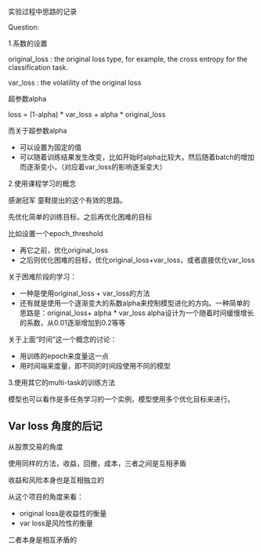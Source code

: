 实验过程中思路的记录

Question:

1.系数的设置

original_loss :  the original loss type, for example, the cross entropy for the classification task.

var_loss : the volatility of the original loss

超参数alpha

loss = (1-alpha) * var_loss + alpha * original_loss

而关于超参数alpha
- 可以设置为固定的值
- 可以随着训练结果发生改变，比如开始时alpha比较大，然后随着batch的增加而逐渐变小，（对应着var_loss的影响逐渐变大）


2.使用课程学习的概念

感谢冠军 童鞋提出的这个有效的思路。

先优化简单的训练目标，之后再优化困难的目标

比如设置一个epoch_threshold
- 再它之前，优化original_loss
- 之后则优化困难的目标，优化original_loss+var_loss，或者直接优化var_loss

关于困难阶段的学习：
- 一种是使用original_loss + var_loss的方法
- 还有就是使用一个逐渐变大的系数alpha来控制模型进化的方向。一种简单的思路是：original_loss+ alpha * var_loss
alpha设计为一个随着时间缓慢增长的系数，从0.01逐渐增加到0.2等等

关于上面“时间”这一个概念的讨论：
- 用训练的epoch来度量这一点
- 用时间端来度量，即不同的时间段使用不同的模型

3.使用其它的multi-task的训练方法

模型也可以看作是多任务学习的一个实例，模型使用多个优化目标来进行。

## Var loss 角度的后记

从股票交易的角度

使用同样的方法，收益，回撤，成本，三者之间是互相矛盾

收益和风险本身也是互相独立的

从这个项目的角度来看：

- original loss是收益性的衡量
- var loss是风险性的衡量

二者本身是相互矛盾的